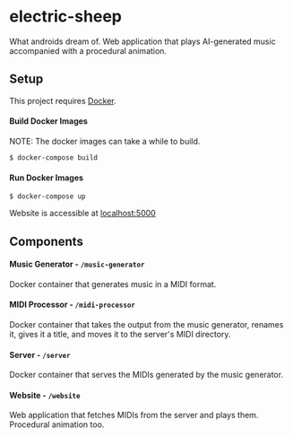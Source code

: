 # electric-sheep

What androids dream of. Web application that plays AI-generated music accompanied with a procedural animation.

## Setup

This project requires [Docker](https://www.docker.com/).

#### Build Docker Images

NOTE: The docker images can take a while to build.

```
$ docker-compose build
```

#### Run Docker Images

```
$ docker-compose up
```

Website is accessible at [localhost:5000](http://localhost:5000)

## Components

#### Music Generator - `/music-generator`

Docker container that generates music in a MIDI format.

#### MIDI Processor - `/midi-processor`

Docker container that takes the output from the music generator, renames it, gives it a title, and moves it to the server's MIDI directory.

#### Server - `/server`

Docker container that serves the MIDIs generated by the music generator.

#### Website - `/website`

Web application that fetches MIDIs from the server and plays them. Procedural animation too.
